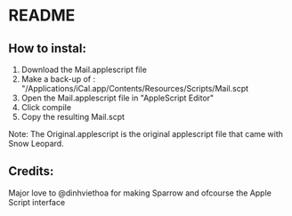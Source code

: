 # README

## How to instal:

1. Download the Mail.applescript file
2. Make a back-up of : "/Applications/iCal.app/Contents/Resources/Scripts/Mail.scpt
3. Open the Mail.applescript file in "AppleScript Editor"
4. Click compile
5. Copy the resulting Mail.scpt

Note: The Original.applescript is the original applescript file that came with Snow Leopard.

## Credits:

Major love to @dinhviethoa for making Sparrow and ofcourse the Apple Script interface
